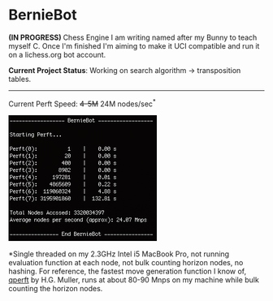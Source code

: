 # BernieBot

<b>(IN PROGRESS) </b>Chess Engine I am writing named after my Bunny to teach myself C. Once I'm finished I'm aiming to make it UCI compatible and run it on a lichess.org bot account.


<b>Current Project Status</b>: Working on search algorithm -> transposition tables.

<hr>

Current Perft Speed:    <strike>4-5M</strike>
                        24M nodes/sec<sup>*</sup>

![perft1](img/perft1.png)



*Single threaded on my 2.3GHz Intel i5 MacBook Pro, not running evaluation function at each node, not bulk counting horizon nodes, no hashing. For reference, the fastest move generation function I know of, [qperft](https://home.hccnet.nl/h.g.muller/dwnldpage.html) by H.G. Muller, runs at about 80-90 Mnps on my machine while bulk counting the horizon nodes.
